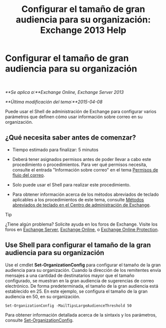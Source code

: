 ﻿---
title: 'Configurar el tamaño de gran audiencia para su organización: Exchange 2013 Help'
TOCTitle: Configurar el tamaño de gran audiencia para su organización
ms:assetid: 8a37911c-4339-4921-b5d3-0a5a774d4517
ms:mtpsurl: https://technet.microsoft.com/es-es/library/JJ659068(v=EXCHG.150)
ms:contentKeyID: 49895761
ms.date: 04/23/2018
mtps_version: v=EXCHG.150
ms.translationtype: HT
---

# Configurar el tamaño de gran audiencia para su organización

 

_**Se aplica a:**Exchange Online, Exchange Server 2013_

_**Última modificación del tema:**2015-04-08_

Puede usar el Shell de administración de Exchange para configurar varios parámetros que definen cómo usar información sobre correo en su organización.

## ¿Qué necesita saber antes de comenzar?

  - Tiempo estimado para finalizar: 5 minutos

  - Deberá tener asignados permisos antes de poder llevar a cabo este procedimiento o procedimientos. Para ver qué permisos necesita, consulte el entrada "Información sobre correo" en el tema [Permisos de flujo del correo](mail-flow-permissions-exchange-2013-help.md).

  - Solo puede usar el Shell para realizar este procedimiento.

  - Para obtener información acerca de los métodos abreviados de teclado aplicables a los procedimientos de este tema, consulte [Métodos abreviados de teclado en el Centro de administración de Exchange](keyboard-shortcuts-in-the-exchange-admin-center-exchange-online-protection-help.md).


> [!TIP]
> ¿Tiene algún problema? Solicite ayuda en los foros de Exchange. Visite los foros en <A href="https://go.microsoft.com/fwlink/p/?linkid=60612">Exchange Server</A>, <A href="https://go.microsoft.com/fwlink/p/?linkid=267542">Exchange Online</A>, o <A href="https://go.microsoft.com/fwlink/p/?linkid=285351">Exchange Online Protection</A>.



## Use Shell para configurar el tamaño de la gran audiencia para su organización

Use el cmdlet **Set-OrganizationConfig** para configurar el tamaño de la gran audiencia para su organización. Cuando la dirección de los remitentes envía mensajes a una cantidad de destinatarios mayor que el tamaño configurado, se muestran en la gran audiencia de sugerencias de correo electrónico. De forma predeterminada, el tamaño de la gran audiencia está establecido en 25. En este ejemplo, se configura el tamaño de la gran audiencia en 50, en su organización.

    Set-OrganizationConfig -MailTipsLargeAudienceThreshold 50

Para obtener información detallada acerca de la sintaxis y los parámetros, consulte [Set-OrganizationConfig](https://technet.microsoft.com/es-es/library/aa997443\(v=exchg.150\)).

